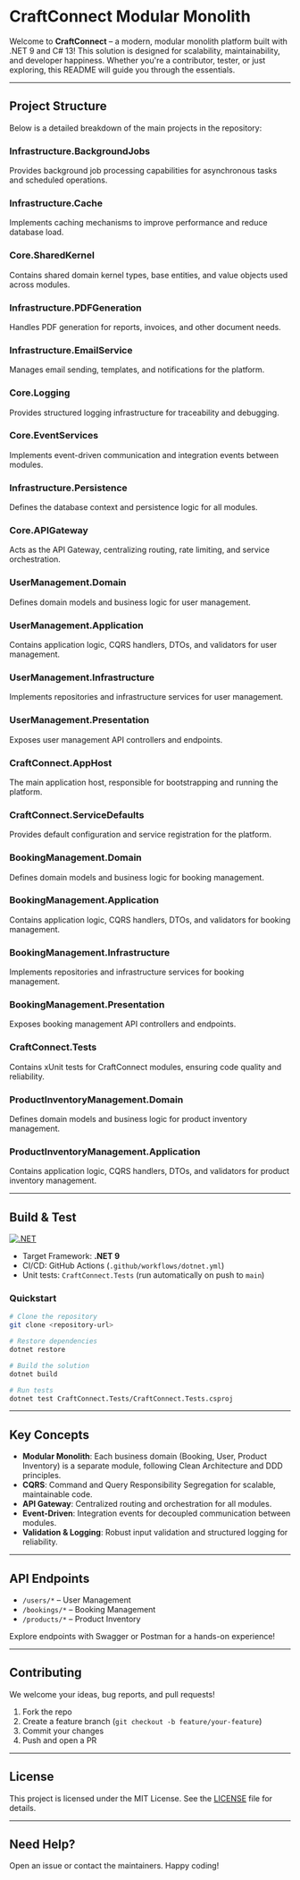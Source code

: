 # CraftConnect Modular Monolith

Welcome to **CraftConnect** – a modern, modular monolith platform built with .NET 9 and C# 13! This solution is designed for scalability, maintainability, and developer happiness. Whether you're a contributor, tester, or just exploring, this README will guide you through the essentials.

---

## Project Structure

Below is a detailed breakdown of the main projects in the repository:

### Infrastructure.BackgroundJobs
Provides background job processing capabilities for asynchronous tasks and scheduled operations.

### Infrastructure.Cache
Implements caching mechanisms to improve performance and reduce database load.

### Core.SharedKernel
Contains shared domain kernel types, base entities, and value objects used across modules.

### Infrastructure.PDFGeneration
Handles PDF generation for reports, invoices, and other document needs.

### Infrastructure.EmailService
Manages email sending, templates, and notifications for the platform.

### Core.Logging
Provides structured logging infrastructure for traceability and debugging.

### Core.EventServices
Implements event-driven communication and integration events between modules.

### Infrastructure.Persistence
Defines the database context and persistence logic for all modules.

### Core.APIGateway
Acts as the API Gateway, centralizing routing, rate limiting, and service orchestration.

### UserManagement.Domain
Defines domain models and business logic for user management.

### UserManagement.Application
Contains application logic, CQRS handlers, DTOs, and validators for user management.

### UserManagement.Infrastructure
Implements repositories and infrastructure services for user management.

### UserManagement.Presentation
Exposes user management API controllers and endpoints.

### CraftConnect.AppHost
The main application host, responsible for bootstrapping and running the platform.

### CraftConnect.ServiceDefaults
Provides default configuration and service registration for the platform.

### BookingManagement.Domain
Defines domain models and business logic for booking management.

### BookingManagement.Application
Contains application logic, CQRS handlers, DTOs, and validators for booking management.

### BookingManagement.Infrastructure
Implements repositories and infrastructure services for booking management.

### BookingManagement.Presentation
Exposes booking management API controllers and endpoints.

### CraftConnect.Tests
Contains xUnit tests for CraftConnect modules, ensuring code quality and reliability.

### ProductInventoryManagement.Domain
Defines domain models and business logic for product inventory management.

### ProductInventoryManagement.Application
Contains application logic, CQRS handlers, DTOs, and validators for product inventory management.

---

## Build & Test
[![.NET](https://github.com/zizu28/CraftConnect/actions/workflows/dotnet.yml/badge.svg)](https://github.com/zizu28/CraftConnect/actions/workflows/dotnet.yml)
- Target Framework: **.NET 9**
- CI/CD: GitHub Actions (`.github/workflows/dotnet.yml`)
- Unit tests: `CraftConnect.Tests` (run automatically on push to `main`)

### Quickstart

```sh
# Clone the repository
git clone <repository-url>

# Restore dependencies
dotnet restore

# Build the solution
dotnet build

# Run tests
dotnet test CraftConnect.Tests/CraftConnect.Tests.csproj
```

---

## Key Concepts

- **Modular Monolith**: Each business domain (Booking, User, Product Inventory) is a separate module, following Clean Architecture and DDD principles.
- **CQRS**: Command and Query Responsibility Segregation for scalable, maintainable code.
- **API Gateway**: Centralized routing and orchestration for all modules.
- **Event-Driven**: Integration events for decoupled communication between modules.
- **Validation & Logging**: Robust input validation and structured logging for reliability.

---

## API Endpoints

- `/users/*` – User Management
- `/bookings/*` – Booking Management
- `/products/*` – Product Inventory

Explore endpoints with Swagger or Postman for a hands-on experience!

---

## Contributing

We welcome your ideas, bug reports, and pull requests!

1. Fork the repo
2. Create a feature branch (`git checkout -b feature/your-feature`)
3. Commit your changes
4. Push and open a PR

---

## License

This project is licensed under the MIT License. See the [LICENSE](LICENSE) file for details.

---

## Need Help?

Open an issue or contact the maintainers. Happy coding!
